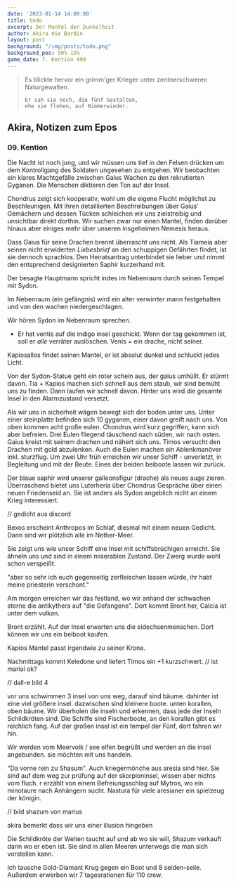 ```yaml
---
date: '2023-01-14 14:00:00'
title: todo
excerpt: Der Mantel der Dunkelheit
author: Akira die Bardin
layout: post
background: "/img/posts/todo.png"
background_pos: 50% 15%
game_date: 7. Kention 499
---
```


<div class="rhyme">
  <blockquote>
    Es blickte hervor ein grimm'ger Krieger
    unter zentnerschweren Naturgewalten.

    Er sah sie noch, die fünf Gestalten,
    ehe sie flohen, auf Nimmerwieder.
  </blockquote>
</div>

## Akira, Notizen zum Epos

### 09. Kention

Die Nacht ist noch jung, und wir müssen uns tief in den Felsen drücken um dem Kontrollgang des Soldaten ungesehen zu entgehen. Wir beobachten ein klares Machtgefälle zwischen Gaius Wachen zu den rekrutierten Gyganen. Die Menschen diktieren den Ton auf der Insel.

Chondrus zeigt sich kooperativ, wohl um die eigene Flucht möglichst zu Beschleunigen. Mit ihren detaillierten Beschreibungen über Gaius' Gemächern und dessen Tücken schleichen wir uns zielstreibig und unsichtbar direkt dorthin. Wir suchen zwar nur einen Mantel, finden darüber hinaus aber einiges mehr über unseren insgeheimen Nemesis heraus.

Dass Gaius für seine Drachen brennt überrascht uns nicht. Als Tiameia aber seinen nicht erwiderten _Liebesbrief_ an den schuppigen Gefährten findet, ist sie dennoch sprachlos. Den Heiratsantrag unterbindet sie lieber und nimmt den entsprechend designierten Saphir kurzerhand mit.

Der besagte Hauptmann spricht indes im Nebenraum durch seinen Tempel mit Sydon. 



Im Nebenraum (ein gefängnis) wird ein alter verwirrter mann festgehalten und von den wachen niedergeschlagen.


Wir hören Sydon im Nebenraum sprechen. 
* Er hat ventis auf die indigo insel geschickt. Wenn der tag gekommen ist, soll er *alle* verräter auslöschen. Venis = ein drache, nicht seiner.

Kapiosallos findet seinen Mantel, er ist absolut dunkel und schluckt jedes Licht.

Von der Sydon-Statue geht ein roter schein aus, der gaius umhüllt. Er stürmt davon. Tia + Kapios machen sich schnell aus dem staub, wir sind bemüht uns zu finden. Dann laufen wir schnell davon. Hinter uns wird die gesamte Insel in den Alarmzustand versetzt.

Als wir uns in sicherheit wägen bewegt sich der boden unter uns. Unter einer steinplatte befinden sich 10 gyganen, einer davon greift nach uns. Von oben kommen acht große eulen. Chondrus wird kurz gegriffen, kann sich aber befreien. Drei Eulen fliegend täuschend nach süden, wir nach osten. Gaius kreist mit seinem drachen und nähert sich uns.
Timos versucht den Drachen mit gold abzulenken. Auch die Eulen machen ein Ablenkmanöver inkl. sturzflug. Um zwei Uhr früh erreichen wir unser Schiff - unverletzt, in Begleitung und mit der Beute. Eines der beiden beiboote lassen wir zurück.

Der blaue saphir wird unserer galleonsfigur (drache) als neues auge zieren.
Überraschend bietet uns Luterheria über Chondrus Gespräche über einen neuen Friedenseid an. Sie ist anders als Sydon angeblich nicht an einem Krieg interessiert.

// gedicht aus discord

Bexos erscheint Anthropos im Schlaf, diesmal mit einem neuen Gedicht. Dann sind wir plötzlich alle im Nether-Meer.

Sie zeigt uns wie unser Schiff eine Insel mit schiffsbrüchigen erreicht. Sie ähneln uns und sind in einem miserablen Zustand. Der Zwerg wurde wohl schon verspeißt.

"aber so sehr ich euch gegenseitig zerfleischen lassen würde, ihr habt meine priesterin verschont."

Am morgen erreichen wir das festland, wo wir anhand der schwachen sterne die antikythera auf "die Gefangene". Dort kommt Bront her, Calcia ist unter dem vulkan.

Bront erzählt. Auf der Insel erwarten uns die eidechsenmenschen. Dort können wir uns ein beiboot kaufen. 

Kapios Mantel passt irgendwie zu seiner Krone. 

Nachmittags kommt Keledone und liefert Timos ein +1 kurzschwert.
// ist marial ok?

// dall-e bild 4 

vor uns schwimmen  3 insel von uns weg, darauf sind bäume. dahinter ist eine viel größere insel. dazwischen sind kleinere boote. unten korallen, oben bäume.
Wir überholen die inseln und erkennen, dass jede der Inseln Schildkröten sind. Die Schiffe sind Fischerboote, an den korallen gibt es reichlich fang. Auf der großen insel ist ein tempel der Fünf, dort fahren wir hin.

Wir werden vom Meervolk / see elfen begrüßt und werden an die insel angebunden. sie möchten mit uns handeln.

"Da vorne rein zu Shasum". Auch kriegermönche aus aresia sind hier. Sie sind auf dem weg zur prüfung auf der skorpioninsel, wissen aber nichts vom fluch. r erzählt von einem Befreiungsschlag auf Mytros, wo ein minotaure nach Anhängern sucht.
Nastura für viele aresianer ein spielzeug der königin.

// bild shazum von marius

akira bemerkt dass wir uns einer illusion hingeben


Die Schildkröte der Welten taucht auf und ab wo sie will, Shazum verkauft dann wo er eben ist. Sie sind in allen Meeren unterwegs die man sich vorstellen kann.

Ich tausche Gold-Diamant Krug gegen ein Boot und 8 seiden-seile. Außerdem erwerben wir 7 tagesrationen für 110 crew. 






<!--
Die Amazonen sind mit der Halbinsel Aresia in Verbindung, der Minotaure Zakroth der Wahnsinnige will seine Volksgenossen in Mytros befreien.

Mithral Shortsword +1 bestellt, am 10. tagen fertig.

pythor und ein grüner drache hängen zusammen, haben wir in telamok gehört
-->
